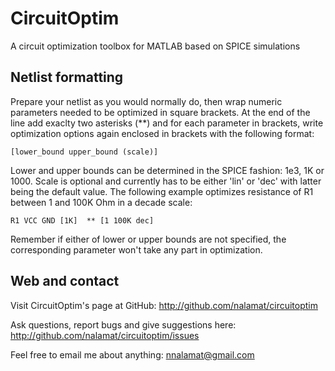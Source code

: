 # CircuitOptim

A circuit optimization toolbox for MATLAB based on SPICE simulations


## Netlist formatting

Prepare your netlist as you would normally do, then wrap numeric parameters
needed to be optimized in square brackets. At the end of the line add exaclty
two asterisks (**) and for each parameter in brackets, write optimization
options again enclosed in brackets with the following format:

    [lower_bound upper_bound (scale)]

Lower and upper bounds can be determined in the SPICE fashion: 1e3, 1K or 1000.
Scale is optional and currently has to be either 'lin' or 'dec' with latter
being the default value. The following example optimizes resistance of R1
between 1 and 100K Ohm in a decade scale:

    R1 VCC GND [1K]  ** [1 100K dec]

Remember if either of lower or upper bounds are not specified, the
corresponding parameter won't take any part in optimization.


## Web and contact

Visit CircuitOptim's page at GitHub:
    http://github.com/nalamat/circuitoptim

Ask questions, report bugs and give suggestions here:
    http://github.com/nalamat/circuitoptim/issues

Feel free to email me about anything:
    nnalamat@gmail.com